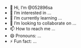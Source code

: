- 👋 Hi, I’m @052896sa
- 👀 I’m interested in ...
- 🌱 I’m currently learning ...
- 💞️ I’m looking to collaborate on ...
- 📫 How to reach me ...
- 😄 Pronouns: ...
- ⚡ Fun fact: ...

<!---
052896sa/052896sa is a ✨ special ✨ repository because its `README.md` (this file) appears on your GitHub profile.
You can click the Preview link to take a look at your changes.
--->
